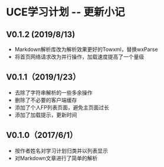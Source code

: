 # UCE学习计划 -- 更新小记
## V0.1.2 (2019/8/13)
* Markdown解析库改为解析效果更好的Towxml，替换wxParse
* 将首页网络请求改为并行操作，加载速度提高了一个量级

## V0.1.1（2019/1/23）
* 去除了字符串解析的一些多余操作
* 删除了不必要的客户端缓存
* 添加了个人FP列表页面，避免主页面过长
* 添加了加载提示，更新时间

## V0.1.0（2017/6/1）
* 按作者姓名对学习计划归类并以列表显示
* 对Markdown文章进行了简单的解析
